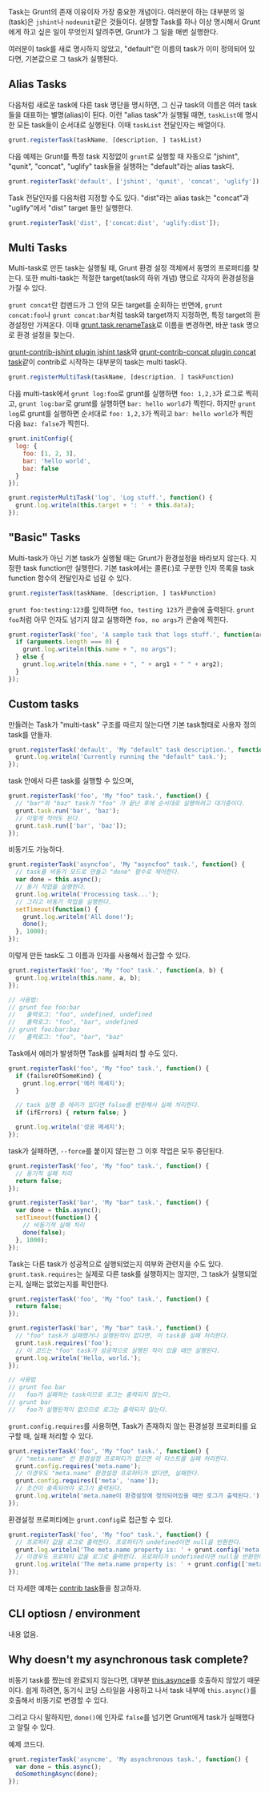Task는 Grunt의 존재 이유이자 가장 중요한 개념이다. 여러분이 하는 대부분의 일(task)은 `jshint`나 `nodeunit`같은 것들이다. 실행할 Task를 하나 이상 명시해서 Grunt에게 하고 싶은 일이 무엇인지 알려주면, Grunt가 그 일을 매번 실행한다.

여러분이 task를 새로 명시하지 않았고, "default"란 이름의 task가 이미 정의되어 있다면, 기본값으로 그 task가 실행된다.

## Alias Tasks

다음처럼 새로운 task에 다른 task 명단을 명시하면, 그 신규 task의 이름은 여러 task들을 대표하는 별명(alias)이 된다. 이런 "alias task"가 실행될 때면, `taskList`에 명시한 모든 task들이 순서대로 실행된다. 이때 `taskList` 전달인자는 배열이다.

```javascript
grunt.registerTask(taskName, [description, ] taskList)
```

다음 예제는 Grunt를 특정 task 지정없이 `grunt`로 실행할 때 자동으로 "jshint", "qunit", "concat", "uglify" task들을 실행하는 "default"라는 alias task다.

```javascript
grunt.registerTask('default', ['jshint', 'qunit', 'concat', 'uglify']);
```

Task 전달인자를 다음처럼 지정할 수도 있다. "dist"라는 alias task는 "concat"과 "uglify"에서 "dist" target 들만 실행한다.

```javascript
grunt.registerTask('dist', ['concat:dist', 'uglify:dist']);
```

## Multi Tasks

Multi-task로 만든 task는 실행될 때, Grunt 환경 설정 객체에서 동명의 프로퍼티를 찾는다. 또한 multi-task는 적절한 target(task의 하위 개념) 명으로 각자의 환경설정을 가질 수 있다.

`grunt concat`란 컴멘드가 그 안의 모든 target를 순회하는 반면에, `grunt concat:foo`나 `grunt concat:bar`처럼 task와 target까지 지정하면, 특정 target의 환경설정만 가져온다. 이때  [grunt.task.renameTask](http://gruntjs.com/grunt.task#grunt.task.renametask)로 이름을 변경하면, 바꾼 task 명으로 환경 설정을 찾는다.

[grunt-contrib-jshint plugin jshint task](https://github.com/gruntjs/grunt-contrib-jshint)와 [grunt-contrib-concat plugin concat task](https://github.com/gruntjs/grunt-contrib-concat)같이 contrib로 시작하는 대부분의 task는 multi task다.

```javascript
grunt.registerMultiTask(taskName, [description, ] taskFunction)
```

다음 multi-task에서 `grunt log:foo`로 grunt를 실행하면 `foo: 1,2,3`가 로그로 찍히고, `grunt log:bar`로 grunt를 실행하면 `bar: hello world`가 찍힌다. 하지만 `grunt log`로 grunt를 실행하면 순서대로 `foo: 1,2,3`가 찍히고 `bar: hello world`가 찍힌 다음 `baz: false`가 찍힌다.

```javascript
grunt.initConfig({
  log: {
    foo: [1, 2, 3],
    bar: 'hello world',
    baz: false
  }
});

grunt.registerMultiTask('log', 'Log stuff.', function() {
  grunt.log.writeln(this.target + ': ' + this.data);
});
```

## "Basic" Tasks
Multi-task가 아닌 기본 task가 실행될 때는 Grunt가 환경설정을 바라보지 않는다. 지정한 task function만 실행한다. 기본 task에서는 콜론(:)로 구분한 인자 목록을 task function 함수의 전달인자로 넘길 수 있다.

```javascript
grunt.registerTask(taskName, [description, ] taskFunction)
```

`grunt foo:testing:123`를 입력하면 `foo, testing 123`가 콘솔에 출력된다. `grunt foo`처럼 아무 인자도 넘기지 않고 실행하면 `foo, no args`가 콘솔에 찍힌다.

```javascript
grunt.registerTask('foo', 'A sample task that logs stuff.', function(arg1, arg2) {
  if (arguments.length === 0) {
    grunt.log.writeln(this.name + ", no args");
  } else {
    grunt.log.writeln(this.name + ", " + arg1 + " " + arg2);
  }
});
```

## Custom tasks
만들려는 Task가 "multi-task" 구조를 따르지 않는다면 기본 task형태로 사용자 정의  task를 만들자.

```javascript
grunt.registerTask('default', 'My "default" task description.', function() {
  grunt.log.writeln('Currently running the "default" task.');
});
```

task 안에서 다른 task를 실행할 수 있으며,

```javascript
grunt.registerTask('foo', 'My "foo" task.', function() {
  // "bar"와 "baz" task가 "foo" 가 끝난 후에 순서대로 실행하려고 대기중이다.
  grunt.task.run('bar', 'baz');
  // 이렇게 적어도 된다.
  grunt.task.run(['bar', 'baz']);
});
```

비동기도 가능하다.

```javascript
grunt.registerTask('asyncfoo', 'My "asyncfoo" task.', function() {
  // task를 비동기 모드로 만들고 "done" 함수로 제어한다.
  var done = this.async();
  // 동기 작업을 실행한다.
  grunt.log.writeln('Processing task...');
  // 그리고 비동기 작업을 실행한다.
  setTimeout(function() {
    grunt.log.writeln('All done!');
    done();
  }, 1000);
});
```

이렇게 만든 task도 그 이름과 인자를 사용해서 접근할 수 있다.

```javascript
grunt.registerTask('foo', 'My "foo" task.', function(a, b) {
  grunt.log.writeln(this.name, a, b);
});

// 사용법:
// grunt foo foo:bar
//   출력로그: "foo", undefined, undefined
//   출력로그: "foo", "bar", undefined
// grunt foo:bar:baz
//   출력로그: "foo", "bar", "baz"
```

Task에서 에러가 발생하면 Task를 실패처리 할 수도 있다.

```javascript
grunt.registerTask('foo', 'My "foo" task.', function() {
  if (failureOfSomeKind) {
    grunt.log.error('에러 메세지');
  }

  // task 실행 중 에러가 있다면 false를 반환해서 실패 처리한다.
  if (ifErrors) { return false; }

  grunt.log.writeln('성공 메세지');
});
```

task가 실패하면, `--force`를 붙이지 않는한 그 이후 작업은 모두 중단된다.

```javascript
grunt.registerTask('foo', 'My "foo" task.', function() {
  // 동기적 실패 처리
  return false;
});

grunt.registerTask('bar', 'My "bar" task.', function() {
  var done = this.async();
  setTimeout(function() {
    // 비동기적 실패 처리
    done(false);
  }, 1000);
});
```

Task는 다른 task가 성공적으로 실행되었는지 여부와 관련지을 수도 있다. `grunt.task.requires`는 실제로 다른 task를 실행하지는 않지만, 그 task가 실행되었는지, 실패는 없었는지를 확인한다.

```javascript
grunt.registerTask('foo', 'My "foo" task.', function() {
  return false;
});

grunt.registerTask('bar', 'My "bar" task.', function() {
  // "foo" task가 실패했거나 실행된적이 없다면, 이 task를 실패 처리한다.
  grunt.task.requires('foo');
  // 이 코드는 "foo" task가 성공적으로 실행된 적이 있을 때만 실행된다.
  grunt.log.writeln('Hello, world.');
});

// 사용법
// grunt foo bar
//   foo가 실패하는 task이므로 로그는 출력되지 않는다.
// grunt bar
//   foo가 실행된적이 없으므로 로그는 출력되지 않는다.
```

`grunt.config.requires`를 사용하면, Task가 존재하지 않는 환경설정 프로퍼티를 요구할 때, 실패 처리할 수 있다.

```javascript
grunt.registerTask('foo', 'My "foo" task.', function() {
  // "meta.name" 란 환경설정 프로퍼티가 없으면 이 타스트를 실패 처리한다.
  grunt.config.requires('meta.name');
  // 이경우도 "meta.name" 환경설정 프로퍼티가 없다면, 실패한다.
  grunt.config.requires(['meta', 'name']);
  // 조건이 충족되어야 로그가 출력된다.
  grunt.log.writeln('meta.name이 환경설정에 정의되어있을 때만 로그가 출력된다.');
});
```

환경설정 프로퍼티에는 `grunt.config`로 접근할 수 있다.

```javascript
grunt.registerTask('foo', 'My "foo" task.', function() {
  // 프로퍼티 값을 로그로 출력한다. 프로퍼티가 undefined이면 null을 반환한다.
  grunt.log.writeln('The meta.name property is: ' + grunt.config('meta.name'));
  // 이경우도 프로퍼티 값을 로그로 출력한다. 프로퍼티가 undefined이면 null을 반환한다.
  grunt.log.writeln('The meta.name property is: ' + grunt.config(['meta', 'name']));
});
```

더 자세한 예제는 [contrib task](https://github.com/gruntjs/)들을 참고하자.

## CLI optiosn / environment
내용 없음.

## Why doesn't my asynchronous task complete?
비동기 task를 짰는데 완료되지 않는다면, 대부분 [this.asynce](grunt.task#wiki-this-async)를 호출하지 않았기 때문이다. 쉽게 하려면, 동기식 코딩 스타일을 사용하고 나서 task 내부에 `this.async()`를 호출해서 비동기로 변경할 수 있다.

그리고 다시 말하지만, `done()`에 인자로 `false`를 넘기면 Grunt에게 task가 실패했다고 알릴 수 있다.

예제 코드다.

```javascript
grunt.registerTask('asyncme', 'My asynchronous task.', function() {
  var done = this.async();
  doSomethingAsync(done);
});
```




















